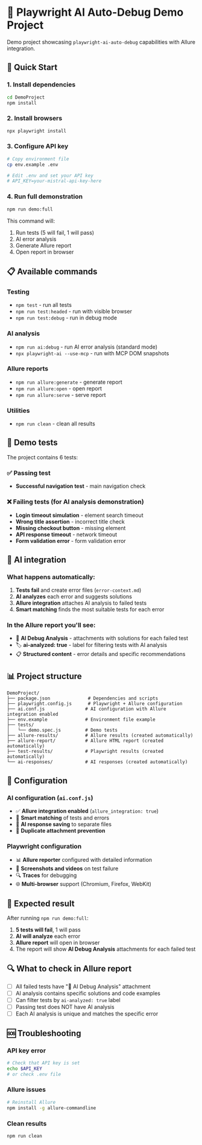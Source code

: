# 🎯 Playwright AI Auto-Debug Demo Project

Demo project showcasing `playwright-ai-auto-debug` capabilities with Allure integration.

## 🚀 Quick Start

### 1. Install dependencies
```bash
cd DemoProject
npm install
```

### 2. Install browsers
```bash
npx playwright install
```

### 3. Configure API key
```bash
# Copy environment file
cp env.example .env

# Edit .env and set your API key
# API_KEY=your-mistral-api-key-here
```

### 4. Run full demonstration
```bash
npm run demo:full
```

This command will:
1. Run tests (5 will fail, 1 will pass)
2. AI error analysis
3. Generate Allure report
4. Open report in browser

## 📋 Available commands

### Testing
- `npm test` - run all tests
- `npm run test:headed` - run with visible browser
- `npm run test:debug` - run in debug mode

### AI analysis
- `npm run ai:debug` - run AI error analysis (standard mode)
- `npx playwright-ai --use-mcp` - run with MCP DOM snapshots

### Allure reports
- `npm run allure:generate` - generate report
- `npm run allure:open` - open report
- `npm run allure:serve` - serve report

### Utilities
- `npm run clean` - clean all results

## 🧪 Demo tests

The project contains 6 tests:

### ✅ Passing test
- **Successful navigation test** - main navigation check

### ❌ Failing tests (for AI analysis demonstration)
- **Login timeout simulation** - element search timeout
- **Wrong title assertion** - incorrect title check
- **Missing checkout button** - missing element
- **API response timeout** - network timeout
- **Form validation error** - form validation error

## 🤖 AI integration

### What happens automatically:
1. **Tests fail** and create error files (`error-context.md`)
2. **AI analyzes** each error and suggests solutions
3. **Allure integration** attaches AI analysis to failed tests
4. **Smart matching** finds the most suitable tests for each error

### In the Allure report you'll see:
- 🤖 **AI Debug Analysis** - attachments with solutions for each failed test
- 🏷️ **ai-analyzed: true** - label for filtering tests with AI analysis
- 📋 **Structured content** - error details and specific recommendations

## 📊 Project structure

```
DemoProject/
├── package.json              # Dependencies and scripts
├── playwright.config.js      # Playwright + Allure configuration
├── ai.conf.js               # AI configuration with Allure integration enabled
├── env.example              # Environment file example
├── tests/
│   └── demo.spec.js         # Demo tests
├── allure-results/          # Allure results (created automatically)
├── allure-report/           # Allure HTML report (created automatically)
├── test-results/            # Playwright results (created automatically)
└── ai-responses/            # AI responses (created automatically)
```

## 🔧 Configuration

### AI configuration (`ai.conf.js`)
- ✅ **Allure integration enabled** (`allure_integration: true`)
- 🎯 **Smart matching** of tests and errors
- 📝 **AI response saving** to separate files
- 🚫 **Duplicate attachment prevention**

### Playwright configuration
- 📊 **Allure reporter** configured with detailed information
- 🎥 **Screenshots and videos** on test failure
- 🔍 **Traces** for debugging
- 🌐 **Multi-browser** support (Chromium, Firefox, WebKit)

## 🎯 Expected result

After running `npm run demo:full`:

1. **5 tests will fail**, 1 will pass
2. **AI will analyze** each error
3. **Allure report** will open in browser
4. The report will show **AI Debug Analysis** attachments for each failed test

## 🔍 What to check in Allure report

- [ ] All failed tests have "🤖 AI Debug Analysis" attachment
- [ ] AI analysis contains specific solutions and code examples
- [ ] Can filter tests by `ai-analyzed: true` label
- [ ] Passing test does NOT have AI analysis
- [ ] Each AI analysis is unique and matches the specific error

## 🆘 Troubleshooting

### API key error
```bash
# Check that API key is set
echo $API_KEY
# or check .env file
```

### Allure issues
```bash
# Reinstall Allure
npm install -g allure-commandline
```

### Clean results
```bash
npm run clean
``` 